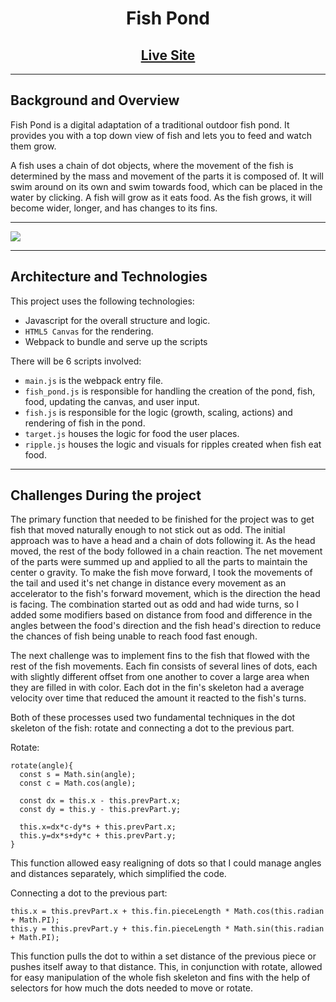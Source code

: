 <h1 align="center">Fish Pond</h1>
<h2 align="center"><a href="https://akeatk.github.io/fish-pond/">Live Site</a></h2>

-------------------------

## Background and Overview

Fish Pond is a digital adaptation of a traditional outdoor fish pond. It provides you with a top down view of fish and lets you to feed and watch them grow.

A fish uses a chain of dot objects, where the movement of the fish is determined by the mass and movement of the parts it is composed of. It will swim around on its own and swim towards food, which can be placed in the water by clicking. A fish will grow as it eats food. As the fish grows, it will become wider, longer, and has changes to its fins.

--------------------------------

![](https://i.imgur.com/NEakQ15.png)

--------------------------

## Architecture and Technologies

This project uses the following technologies:

* Javascript for the overall structure and logic.
* `HTML5 Canvas` for the rendering.
* Webpack to bundle and serve up the scripts

There will be 6 scripts involved:

* `main.js` is the webpack entry file.
* `fish_pond.js` is responsible for handling the creation of the pond, fish, food, updating the canvas, and user input.
* `fish.js` is responsible for the logic (growth, scaling, actions) and rendering of fish in the pond.
* `target.js` houses the logic for food the user places.
* `ripple.js` houses the logic and visuals for ripples created when fish eat food.

-----------------------------------

## Challenges During the project

The primary function that needed to be finished for the project was to get fish that moved naturally enough to not stick out as odd. The initial approach was to have a head and a chain of dots following it. As the head moved, the rest of the body followed in a chain reaction. The net movement of the parts were summed up and applied to all the parts to maintain the center o gravity. To make the fish move forward, I took the movements of the tail and used it's net change in distance every movement as an accelerator to the fish's forward movement, which is the direction the head is facing. The combination started out as odd and had wide turns, so I added some modifiers based on distance from food and difference in the angles between the food's direction and the fish head's direction to reduce the chances of fish being unable to reach food fast enough.

The next challenge was to implement fins to the fish that flowed with the rest of the fish movements. Each fin consists of several lines of dots, each with slightly different offset from one another to cover a large area when they are filled in with color. Each dot in the fin's skeleton had a average velocity over time that reduced the amount it reacted to the fish's turns.

Both of these processes used two fundamental techniques in the dot skeleton of the fish: rotate and connecting a dot to the previous part.

Rotate:
~~~~~
rotate(angle){
  const s = Math.sin(angle);
  const c = Math.cos(angle);

  const dx = this.x - this.prevPart.x;
  const dy = this.y - this.prevPart.y;

  this.x=dx*c-dy*s + this.prevPart.x;
  this.y=dx*s+dy*c + this.prevPart.y;
}
~~~~~

This function allowed easy realigning of dots so that I could manage angles and distances separately, which simplified the code.

Connecting a dot to the previous part:
~~~~~~~~~~~~~
this.x = this.prevPart.x + this.fin.pieceLength * Math.cos(this.radian + Math.PI);
this.y = this.prevPart.y + this.fin.pieceLength * Math.sin(this.radian + Math.PI);
~~~~~~~~~~~~~
This function pulls the dot to within a set distance of the previous piece or pushes itself away to that distance. This, in conjunction with rotate, allowed for easy manipulation of the whole fish skeleton and fins with the help of selectors for how much the dots needed to move or rotate.
